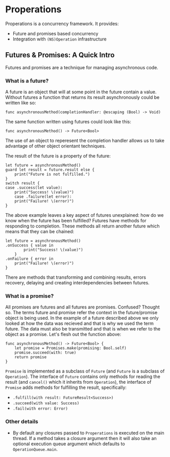 # Properations

Properations is a concurrency framework. It provides:
- Future and promises based concurrency
- Integration with `(NS)Operation` infrastructure


## Futures & Promises: A Quick Intro

Futures and promises are a technique for managing asynchronous code.

### What is a future?

A future is an object that will at some point in the future contain a value. Without futures a function that returns its result asynchronously could be written like so:

```
func asynchronousMethod(completionHandler: @escaping (Bool) -> Void)
```

The same function written using futures could look like this:

```
func asynchronousMethod() -> Future<Bool>
```

The use of an object to reperesent the completion handler allows us to take advantage of other object orientant techniques.

The result of the future is a property of the future:
```
let future = asynchronousMethod()
guard let result = future.result else {
    print("Future is not fulfilled.")
}
switch result {
case .success(let value):
    print("Success! \(value)")
    case .failure(let error):
    print("Failure! \(error)")
}
```

The above example leaves a key aspect of futures unexplained: how do we know when the future has been fulfilled? Futures have methods for responding to completion. These methods all return another future which means that they can be chained:

```
let future = asynchronousMethod()
.onSuccess { value in
        print("Success! \(value)")
    }
.onFailure { error in
    print("Failure! \(error)")
}
```

There are methods that transforming and combining results, errors recovery, delaying and creating interdependencies between futures.



### What is a promise?

All promises are futures and all futures are promises. Confused? Thought so. The terms future and promise refer the context in the future/promise object is being used. In the example of a future described above we only looked at how the data was recieved and that is why we used the term future. The data must also be transmitted and that is when we refer to the object as a promise. Let's flesh out the function above:

```
func asynchronousMethod() -> Future<Bool> {
    let promise = Promises.make(promising: Bool.self)
    promise.succeed(with: true)
    return promise
}
```
`Promise` is implemented as a subclass of `Future` (and `Future` is a subclass of `Operation`). The interface of `Future` contains only methods for reading the result (and `cancel()` which it inherits from `Operation`), the interface of `Promise` adds methods for fulfilling the result, specifically:

- `.fulfill(with result: FutureResult<Success>)`
- `.succeed(with value: Success)`
- `.fail(with error: Error)`


### Other details

- By default any closures passed to `Properations` is executed on the main thread. If a method takes a closure argument then it will also take an optional execution queue argument which defaults to `OperationQueue.main`.

